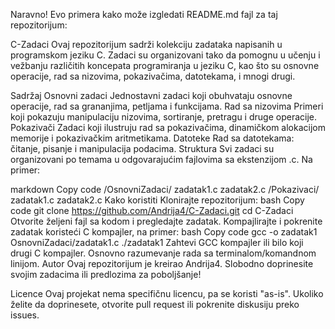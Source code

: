 
Naravno! Evo primera kako može izgledati README.md fajl za taj repozitorijum:

C-Zadaci
Ovaj repozitorijum sadrži kolekciju zadataka napisanih u programskom jeziku C. Zadaci su organizovani tako da pomognu u učenju i vežbanju različitih koncepata programiranja u jeziku C, kao što su osnovne operacije, rad sa nizovima, pokazivačima, datotekama, i mnogi drugi.

Sadržaj
Osnovni zadaci
Jednostavni zadaci koji obuhvataju osnovne operacije, rad sa grananjima, petljama i funkcijama.
Rad sa nizovima
Primeri koji pokazuju manipulaciju nizovima, sortiranje, pretragu i druge operacije.
Pokazivači
Zadaci koji ilustruju rad sa pokazivačima, dinamičkom alokacijom memorije i pokazivačkim aritmetikama.
Datoteke
Rad sa datotekama: čitanje, pisanje i manipulacija podacima.
Struktura
Svi zadaci su organizovani po temama u odgovarajućim fajlovima sa ekstenzijom .c. Na primer:

markdown
Copy code
/OsnovniZadaci/
    zadatak1.c
    zadatak2.c
/Pokazivaci/
    zadatak1.c
    zadatak2.c
Kako koristiti
Klonirajte repozitorijum:
bash
Copy code
git clone https://github.com/Andrija4/C-Zadaci.git
cd C-Zadaci
Otvorite željeni fajl sa kodom i pregledajte zadatak.
Kompajlirajte i pokrenite zadatak koristeći C kompajler, na primer:
bash
Copy code
gcc -o zadatak1 OsnovniZadaci/zadatak1.c
./zadatak1
Zahtevi
GCC kompajler ili bilo koji drugi C kompajler.
Osnovno razumevanje rada sa terminalom/komandnom linijom.
Autor
Ovaj repozitorijum je kreirao Andrija4. Slobodno doprinesite svojim zadacima ili predlozima za poboljšanje!

Licence
Ovaj projekat nema specifičnu licencu, pa se koristi "as-is". Ukoliko želite da doprinesete, otvorite pull request ili pokrenite diskusiju preko issues.

